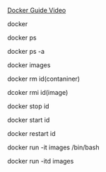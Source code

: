 <!--
 * @Author: kok-s0s
 * @Date: 2021-05-10 00:43:13
 * @LastEditTime: 2021-05-10 00:46:41
 * @Description: how to use docker well?
-->

[Docker Guide Video](https://www.youtube.com/watch?v=pTFZFxd4hOI)

docker 

docker ps

docker ps -a

docker images

docker rm id(contaniner)

dcoker rmi id(image)

docker stop id

docker start id

docker restart id

docker run -it images /bin/bash

docker run -itd images 